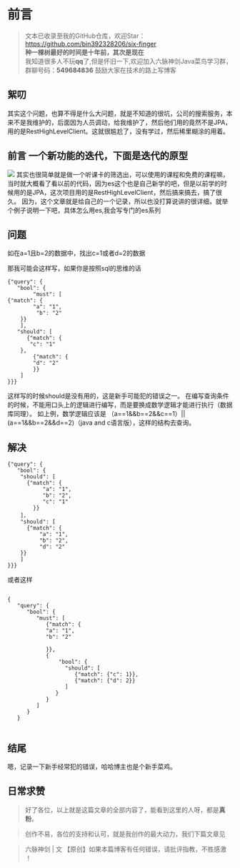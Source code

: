 # 前言
>文本已收录至我的GitHub仓库，欢迎Star：https://github.com/bin392328206/six-finger                             
> **种一棵树最好的时间是十年前，其次是现在**   
>我知道很多人不玩**qq**了,但是怀旧一下,欢迎加入六脉神剑Java菜鸟学习群，群聊号码：**549684836** 鼓励大家在技术的路上写博客
## 絮叨 
其实这个问题，也算不得是什么大问题，就是不知道的很坑，公司的搜索服务，本来不是我维护的，后面因为人员调动，给我维护了，然后他们用的竟然不是JPA，用的是RestHighLevelClient。这就很尴尬了，没有学过，然后稀里糊涂的用着。

## 前言 一个新功能的迭代，下面是迭代的原型

![](https://user-gold-cdn.xitu.io/2019/12/26/16f40e329b7ee8f1?w=1415&h=356&f=png&s=182245)
 其实也很简单就是做一个听课卡的筛选出，可以使用的课程和免费的课程嘛，当时就大概看了看以前的代码，因为es这个也是自己新学的吧，但是以前学的时候用的是JPA，这次项目用的是RestHighLevelClient，然后搞来搞去，搞了很久。
 因为，这个文章就是给自己的一个记录，所以也没打算说讲的很详细，就举个例子说明一下吧，具体怎么用es,我会写专门的es系列
 
 ## 问题
 如在a=1且b=2的数据中，找出c=1或者d=2的数据
 
 那我可能会这样写，如果你是按照sql的思维的话
 
```
{"query": {
   "bool": {
        "must": [
{"match": {
        "a": "1",
         "b": "2"
    }}
    ],
   "should": [
      {"match": {
       "c": "1"
    },
        {"match": {
        "d": "2"
        }}
    ]
}}}
```
这样写的时候should是没有用的，这是新手可能犯的错误之一。 在编写查询条件的时候，不能用口头上的逻辑进行编写，而是要换成数学逻辑才能进行执行（数据库同理）。 如上例，数学逻辑应该是 （a==1&&b==2&&c==1）||(a==1&&b==2&&d==2)（java and c语言版），这样的结构去查询。

 ## 解决
 
```
{"query": {
   "bool": {
    "should": [
      {"match": {
           "a": "1",
           "b": "2",
           "c": "1"
        }}
    ]，
    "should": [
      {"match": {
          "a": "1",
          "b": "2",
          "d": "2"
    }}
    ]
}}}  
```

或者这样

```

{
   "query": {
      "bool": {
         "must": [
            {"match": {
            "a": "1",
            "b": "2"
                
            }},
            {
                "bool": {
                  "should": [
                     {"match": {"c": 1}},
                     {"match": {"d": 2}}
                  ]
               }
            }
         ]
      }
   }


```

## 结尾
嗯，记录一下新手经常犯的错误，哈哈博主也是个新手菜鸡。
## 日常求赞
> 好了各位，以上就是这篇文章的全部内容了，能看到这里的人呀，都是**真粉**。

> 创作不易，各位的支持和认可，就是我创作的最大动力，我们下篇文章见

>六脉神剑 | 文 【原创】如果本篇博客有任何错误，请批评指教，不胜感激 ！
